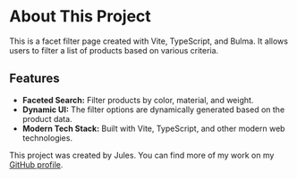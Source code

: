 # About This Project

This is a facet filter page created with Vite, TypeScript, and Bulma. It allows users to filter a list of products based on various criteria.

## Features

-   **Faceted Search:** Filter products by color, material, and weight.
-   **Dynamic UI:** The filter options are dynamically generated based on the product data.
-   **Modern Tech Stack:** Built with Vite, TypeScript, and other modern web technologies.

This project was created by Jules. You can find more of my work on my [GitHub profile](https://github.com/jules-dot-dev).
